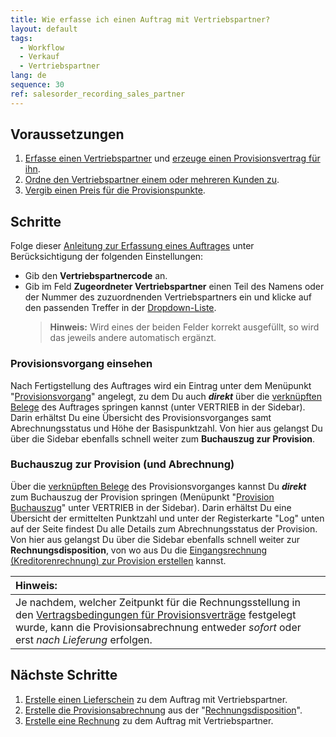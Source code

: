 ```yaml
---
title: Wie erfasse ich einen Auftrag mit Vertriebspartner?
layout: default
tags:
  - Workflow
  - Verkauf
  - Vertriebspartner
lang: de
sequence: 30
ref: salesorder_recording_sales_partner
---
```


## Voraussetzungen
1. [Erfasse einen Vertriebspartner](Vertriebspartner_anlegen) und [erzeuge einen Provisionsvertrag für ihn](Provisionsvertrag_erzeugen).
1. [Ordne den Vertriebspartner einem oder mehreren Kunden zu](Vertriebspartner_Kunden_zuordnen).
1. [Vergib einen Preis für die Provisionspunkte](Provisionspunkte_Preis).

## Schritte
Folge dieser [Anleitung zur Erfassung eines Auftrages](Auftrag_erfassen) unter Berücksichtigung der folgenden Einstellungen:
  - Gib den **Vertriebspartnercode** an.
  - Gib im Feld **Zugeordneter Vertriebspartner** einen Teil des Namens oder der Nummer des zuzuordnenden Vertriebspartners ein und klicke auf den passenden Treffer in der [Dropdown-Liste](Keyboard_Shortcuts_Liste).
    >**Hinweis:** Wird eines der beiden Felder korrekt ausgefüllt, so wird das jeweils andere automatisch ergänzt.

### Provisionsvorgang einsehen
Nach Fertigstellung des Auftrages wird ein Eintrag unter dem Menüpunkt "[Provisionsvorgang](Menu)" angelegt, zu dem Du auch ***direkt*** über die [verknüpften Belege](SpringezuBelegen) des Auftrages springen kannst (unter VERTRIEB in der Sidebar). Darin erhältst Du eine Übersicht des Provisionsvorganges samt Abrechnungsstatus und Höhe der Basispunktzahl. Von hier aus gelangst Du über die Sidebar ebenfalls schnell weiter zum **Buchauszug zur Provision**.

### Buchauszug zur Provision (und Abrechnung)
Über die [verknüpften Belege](SpringezuBelegen) des Provisionsvorganges kannst Du ***direkt*** zum Buchauszug der Provision springen (Menüpunkt "[Provision Buchauszug](Menu)" unter VERTRIEB in der Sidebar). Darin erhältst Du eine Übersicht der ermittelten Punktzahl und unter der Registerkarte "Log" unten auf der Seite findest Du alle Details zum Abrechnungsstatus der Provision. Von hier aus gelangst Du über die Sidebar ebenfalls schnell weiter zur **Rechnungsdisposition**, von wo aus Du die [Eingangsrechnung (Kreditorenrechnung) zur Provision erstellen](Zu_Bestellung_Eingangsrechnung_erstellen) kannst.

| **Hinweis:** |
| :--- |
| Je nachdem, welcher Zeitpunkt für die Rechnungsstellung in den [Vertragsbedingungen für Provisionsverträge](Vertragsbedingungen_Provision_definieren) festgelegt wurde, kann die Provisionsabrechnung entweder *sofort* oder erst *nach Lieferung* erfolgen. |

## Nächste Schritte
1. [Erstelle einen Lieferschein](Zu_Auftrag_Lieferschein_erstellen) zu dem Auftrag mit Vertriebspartner.
1. [Erstelle die Provisionsabrechnung](Zu_Bestellung_Eingangsrechnung_erstellen) aus der "[Rechnungsdisposition](Menu)".
1. [Erstelle eine Rechnung](Zu_Auftrag_Rechnung_erstellen) zu dem Auftrag mit Vertriebspartner.
